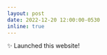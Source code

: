 ```yaml
---
layout: post
date: 2022-12-20 12:00:00-0530
inline: true
---
```


:sparkles: Launched this website!
